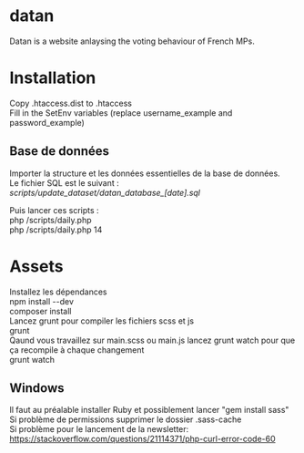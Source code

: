 # datan
 Datan is a website anlaysing the voting behaviour of French MPs.

# Installation
Copy .htaccess.dist to .htaccess  
Fill in the SetEnv variables (replace username_example and password_example)  

## Base de données
Importer la structure et les données essentielles de la base de données.  
Le fichier SQL est le suivant : *scripts/update_dataset/datan_database_[date].sql*

Puis lancer ces scripts :  
php /scripts/daily.php  
php /scripts/daily.php 14  

# Assets
Installez les dépendances  
npm install --dev  
composer install  
Lancez grunt pour compiler les fichiers scss et js  
grunt  
Qaund vous travaillez sur main.scss ou main.js lancez grunt watch pour que ça recompile à chaque changement  
grunt watch  
## Windows
Il faut au préalable installer Ruby et possiblement lancer "gem install sass"  
Si problème de permissions supprimer le dossier .sass-cache  
Si problème pour le lancement de la newsletter: https://stackoverflow.com/questions/21114371/php-curl-error-code-60  
